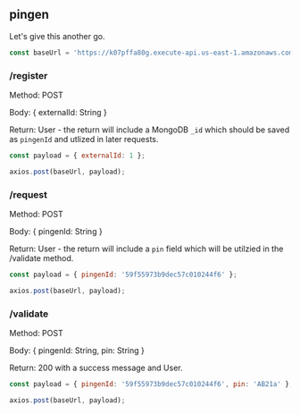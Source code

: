 ## pingen

Let's give this another go.

```javascript
const baseUrl = 'https://k07pffa80g.execute-api.us-east-1.amazonaws.com/dev';
```

### /register

Method: POST

Body: { externalId: String }

Return: User - the return will include a MongoDB `_id` which should be saved as `pingenId` and utlized in later requests.

```javascript
const payload = { externalId: 1 };

axios.post(baseUrl, payload);
```

### /request

Method: POST

Body: { pingenId: String }

Return: User - the return will include a `pin` field which will be utilzied in the /validate method.

```javascript
const payload = { pingenId: '59f55973b9dec57c010244f6' };

axios.post(baseUrl, payload);
```

### /validate

Method: POST

Body: { pingenId: String, pin: String }

Return: 200 with a success message and User.

```javascript
const payload = { pingenId: '59f55973b9dec57c010244f6', pin: 'AB21a' };

axios.post(baseUrl, payload);
```
